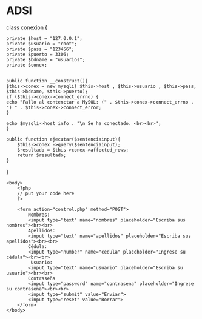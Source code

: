 # ADSI

class conexion {
    
    private $host = "127.0.0.1";
    private $usuario = "root";
    private $pass = "123456";
    private $puerto = 3306;
    private $bdname = "usuarios";
    private $conex;
    
    
    public function __construct(){
    $this->conex = new mysqli( $this->host , $this->usuario , $this->pass, $this->bdname, $this->puerto);
    if ($this->conex->connect_errno) {
    echo "Fallo al contenctar a MySQL: (" . $this->conex->connect_errno . ") " . $this->conex->connect_error;
    }

    echo $mysqli->host_info . "\n Se ha conectado. <br><br>";
    }
    
    public function ejecutar($sentenciainput){
        $this->conex ->query($sentenciainput);
        $resultado = $this->conex->affected_rows;
        return $resultado;
    }
}

<!DOCTYPE html>
<html>
    <head>
        <meta charset="UTF-8"> 
        <title>Ejercicio Conexión</title>
    </head>
    
    <body>
        <?php
        // put your code here
        ?>
        
        <form action="control.php" method="POST">
            Nombres: 
            <input type="text" name="nombres" placeholder="Escriba sus nombres"><br><br>
            Apellidos: 
            <input type="text" name="apellidos" placeholder="Escriba sus apellidos"><br><br>
            Cédula: 
            <input type="number" name="cedula" placeholder="Ingrese su cédula"><br><br>
             Usuario: 
            <input type="text" name="usuario" placeholder="Escriba su usuario"><br><br>
            Contraseña
            <input type="password" name="contrasena" placeholder="Ingrese su contraseña"><br><br>
            <input type="submit" value="Enviar">
            <input type="reset" value="Borrar">
        </form>
    </body>
</html>

